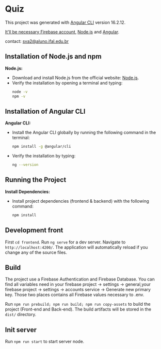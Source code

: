 # Quiz

This project was generated with [Angular CLI](https://github.com/angular/angular-cli) version 16.2.12.

[It'll be necessary Firebase account,](#build) [Node.js](#node) and [Angular](#angular).

contact: sva2@aluno.ifal.edu.br

## Installation of Node.js and npm  <a name="node"></a>

**Node.js:** 
   - Download and install Node.js from the official website: [Node.js](https://nodejs.org/).
   - Verify the installation by opening a terminal and typing:
     ```bash
     node -v
     npm -v
     ```

## Installation of Angular CLI  <a name="angular"></a>

**Angular CLI:**
   - Install the Angular CLI globally by running the following command in the terminal:
     ```bash
     npm install -g @angular/cli
     ```
   - Verify the installation by typing:
     ```bash
     ng --version
     ```

## Running the Project 

**Install Dependencies:**
   - Install project dependencies (frontend & backend) with the following command:
     ```bash
     npm install
     ```

## Development front

First `cd frontend`.
Run `ng serve` for a dev server. Navigate to `http://localhost:4200/`. The application will automatically reload if you change any of the source files.

## Build <a name="build"></a>

The project use a Firebase Authentication and Firebase Database. You can find all variables need in your firebase project -> settings -> general,your firebase project -> settings -> accounts service -> Generate new primary key. Those two places contains all Firebase values necessary to .env.

Run `npm run prebuild; npm run build; npm run copy-assets` to build the project (Front-end and Back-end). The build artifacts will be stored in the `dist/` directory.

## Init server

Run `npm run start` to start server node.
